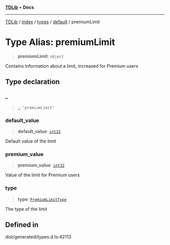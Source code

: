 [**TDLib**](../../../../../../README.md) • **Docs**

***

[TDLib](../../../../../../modules.md) / [index](../../../../../README.md) / [types](../../../README.md) / [default](../README.md) / premiumLimit

# Type Alias: premiumLimit

> **premiumLimit**: `object`

Contains information about a limit, increased for Premium users

## Type declaration

### \_

> **\_**: `"premiumLimit"`

### default\_value

> **default\_value**: [`int32`](int32-1.md)

Default value of the limit

### premium\_value

> **premium\_value**: [`int32`](int32-1.md)

Value of the limit for Premium users

### type

> **type**: [`PremiumLimitType`](PremiumLimitType.md)

The type of the limit

## Defined in

dist/generated/types.d.ts:42113
